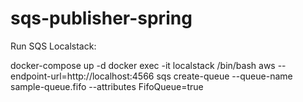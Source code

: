 # sqs-publisher-spring

Run SQS Localstack:

docker-compose up -d
docker exec -it localstack /bin/bash
aws --endpoint-url=http://localhost:4566 sqs create-queue --queue-name sample-queue.fifo --attributes FifoQueue=true
